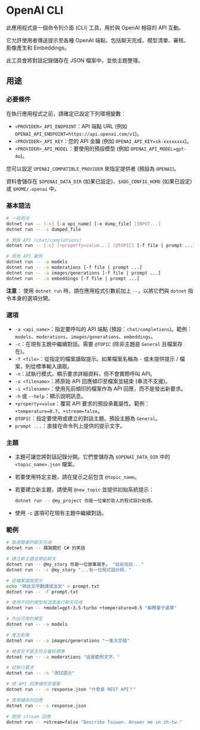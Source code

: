 # OpenAI CLI

此應用程式是一個命令列介面 (CLI) 工具，用於與 OpenAI 相容的 API 互動。

它允許使用者傳送提示至各種 OpenAI 端點，包括聊天完成、模型清單、審核、影像產生和 Embeddings。

此工具會將對話記錄儲存在 JSON 檔案中，並依主題整理。

## 用途

### 必要條件

在執行應用程式之前，請確定已設定下列環境變數：

* `<PROVIDER>_API_ENDPOINT`：API 端點 URL (例如 `OPENAI_API_ENDPOINT=https://api.openai.com/v1`)。
* `<PROVIDER>_API_KEY`：您的 API 金鑰 (例如 `OPENAI_API_KEY=sk-xxxxxxxx`)。
* `<PROVIDER>_API_MODEL`：要使用的預設模型 (例如 `OPENAI_API_MODEL=gpt-4o`)。

您可以設定 `OPENAI_COMPATIBLE_PROVIDER` 來指定提供者 (預設為 `OPENAI`)。

資料會儲存在 `$OPENAI_DATA_DIR` (如果已設定)、`$XDG_CONFIG_HOME` (如果已設定) 或 `$HOME/.openai` 中。

### 基本語法

```bash
# 一般用法
dotnet run -- [-n] [-a api_name] [-o dump_file] [INPUT...]
dotnet run -- -i dumped_file

# 預設 API (chat/completions)
dotnet run -- [-c] [+property=value...] [@TOPIC] [-f file | prompt ...]

# 其他 API 範例
dotnet run -- -a models
dotnet run -- -a moderations [-f file | prompt ...]
dotnet run -- -a images/generations [-f file | prompt ...]
dotnet run -- -a embeddings [-f file | prompt ...]
```

**注意**： 使用 `dotnet run` 時，請在應用程式引數前加上 `--`，以將它們與 `dotnet` 指令本身的選項分開。

### 選項

* `-a <api_name>`：指定要呼叫的 API 端點 (預設：`chat/completions`)。範例：`models`、`moderations`、`images/generations`、`embeddings`。
* `-c`：在現有主題中繼續對話。需要 `@TOPIC` (除非主題是 `General` 且檔案存在)。
* `-f <file>`：從指定的檔案讀取提示。如果檔案名稱為 `-` 或未提供提示 / 檔案，則從標準輸入讀取。
* `-n`：試執行模式。顯示要求詳細資料，但不會實際呼叫 API。
* `-o <filename>`：將原始 API 回應傾印至檔案並結束 (串流不支援)。
* `-i <filename>`：使用先前傾印的檔案作為 API 回應，而不是發出新要求。
* `-h` 或 `--help`：顯示說明訊息。
* `+property=value`：覆寫 API 要求的預設承載屬性。範例：`+temperature=0.7`、`+stream=false`。
* `@TOPIC`：指定要使用或建立的對話主題。預設主題為 `General`。
* `prompt ...`：直接在命令列上提供的提示文字。

### 主題

* 主題可讓您將對話記錄分開。它們會儲存為 `$OPENAI_DATA_DIR` 中的 `<topic_name>.json` 檔案。
* 若要使用特定主題，請在提示之前包含 `@topic_name`。
* 若要建立新主題，請使用 `@new_topic` 並提供初始系統提示：

  ```bash
  dotnet run -- @my_project 你是一位樂於助人的程式設計助理。
  ```

* 使用 `-c` 選項可在現有主題中繼續對話。

### 範例

```bash
# 取得簡單的聊天完成
dotnet run -- 撰寫關於 C# 的笑話

# 建立新主題並開始聊天
dotnet run -- @my_story 你是一位故事寫手。 "從前從前..."
dotnet run -- -c @my_story "...有一位程式設計師。"

# 從檔案讀取提示
echo "將此文字翻譯成法文" > prompt.txt
dotnet run -- -f prompt.txt

# 使用不同的模型和溫度進行聊天完成
dotnet run -- +model=gpt-3.5-turbo +temperature=0.5 "解釋量子運算"

# 列出可用的模型
dotnet run -- -a models

# 產生影像
dotnet run -- -a images/generations "一隻太空貓"

# 檢查文字是否符合審核標準
dotnet run -- -a moderations "這是範例文字。"

# 試執行要求
dotnet run -- -n "測試提示"

# 將 API 回應儲存至檔案
dotnet run -- -o response.json "什麼是 REST API？"

# 使用儲存的回應
dotnet run -- -i response.json

# 關閉 stream 回應
dotnet run -- +stream=false "Describe Taiwan. Answer me in zh-tw."
```
